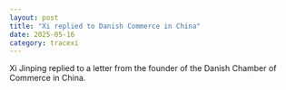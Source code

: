 ```yaml
---
layout: post
title: "Xi replied to Danish Commerce in China"
date: 2025-05-16
category: tracexi
---
```


Xi Jinping replied to a letter from the founder of the Danish Chamber of Commerce in China.